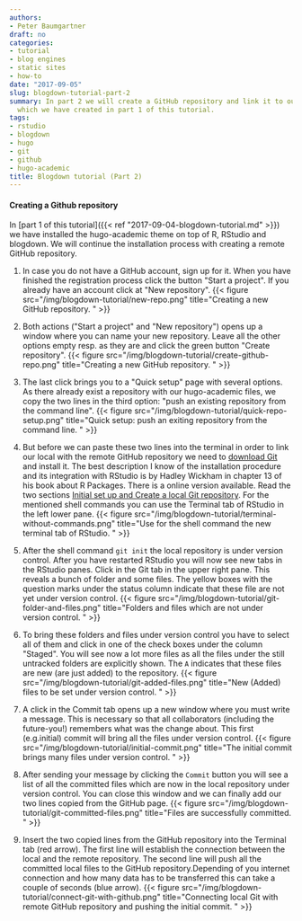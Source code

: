 ```yaml
---
authors: 
- Peter Baumgartner
draft: no
categories:
- tutorial
- blog engines
- static sites
- how-to
date: "2017-09-05"
slug: blogdown-tutorial-part-2
summary: In part 2 we will create a GitHub repository and link it to our local repository,
  which we have created in part 1 of this tutorial.
tags:
- rstudio
- blogdown
- hugo
- git
- github
- hugo-academic
title: Blogdown tutorial (Part 2)
---
```


#### Creating a Github repository


In [part 1 of this tutorial]({{< ref "2017-09-04-blogdown-tutorial.md" >}}) we have installed the hugo-academic theme on top of R, RStudio and blogdown. We will continue the installation process with creating a remote GitHub repository.


1. In case you do not have a GitHub account, sign up for it. When you have finished the registration process click the button "Start a project". If you already have an account click at "New repository". {{< figure src="/img/blogdown-tutorial/new-repo.png" title="Creating a new GitHub repository. " >}}

2. Both actions ("Start a project" and "New repository") opens up a window where you can name your new repository. Leave all the other options empty resp. as they are and click the green button "Create repository". {{< figure src="/img/blogdown-tutorial/create-github-repo.png" title="Creating a new GitHub repository. " >}}

3. The last click brings you to a "Quick setup" page with several options. As there already exist a repository with our hugo-academic files, we copy the two lines in the third option: "push an existing repository from the command line". {{< figure src="/img/blogdown-tutorial/quick-repo-setup.png" title="Quick setup: push an exiting repository from the command line. " >}}

4. But before we can paste these two lines into the terminal in order to link our local with the remote GitHub repository we need to [download Git](https://git-scm.com/downloads) and install it. The best description I know of the installation procedure and its integration with RStudio is by Hadley Wickham in chapter 13 of his book about R Packages. There is a online version available. Read the two sections [Initial set up and Create a local Git repository](http://r-pkgs.had.co.nz/git.html#git-init). For the mentioned shell commands you can use the Terminal tab of RStudio in the left lower pane. {{< figure src="/img/blogdown-tutorial/terminal-without-commands.png" title="Use for the shell command the new terminal tab of RStudio. " >}}

5. After the shell command `git init` the local repository is under version control. After you have restarted RStudio you will now see new tabs in the RStudio panes. Click in the Git tab in the upper right pane. This reveals a bunch of folder and some files. The yellow boxes with the question marks under the status column indicate that these file are not yet under version control. {{< figure src="/img/blogdown-tutorial/git-folder-and-files.png" title="Folders and files which are not under version control. " >}}

6. To bring these folders and files under version control you have to select all of them and click in one of the check boxes under the column "Staged". You will see now a lot more files as all the files under the still untracked folders are explicitly shown. The `A` indicates that these files are new (are just added) to the repository. {{< figure src="/img/blogdown-tutorial/git-added-files.png" title="New (Added) files  to be set under version control. " >}}

7. A click in the Commit tab opens up a new window where you must write a message. This is necessary so that all collaborators (including the future-you!) remembers what was the change about. This first  (e.g.initial) commit will bring all the files under version control. {{< figure src="/img/blogdown-tutorial/initial-commit.png" title="The initial commit brings many files under version control. " >}}

8. After sending your message by clicking the `Commit` button you will see a list of all the committed files which are now in the local repository under version control. You can close this window and we can finally add our two lines copied from the GitHub page. {{< figure src="/img/blogdown-tutorial/git-committed-files.png" title="Files are successfully committed. " >}}

9. Insert the two copied lines from the GitHub repository into the Terminal tab (red arrow). The first line will establish the connection between the local and the remote repository. The second line will push all the committed local files to the GitHub repository.Depending of you internet connection and how many data has to be transferred this can take a couple of seconds (blue arrow). {{< figure src="/img/blogdown-tutorial/connect-git-with-github.png" title="Connecting local Git with remote GitHub repository and pushing the initial commit. " >}}
